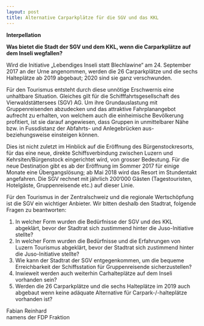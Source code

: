 ```yaml
---
layout: post
title: Alternative Carparkplätze für die SGV und das KKL
---
```


**Interpellation**

**Was bietet die Stadt der SGV und dem KKL, wenn die Carparkplätze auf dem Inseli wegfallen?**

Wird die Initiative „Lebendiges Inseli statt Blechlawine“ am 24. September 2017 an der Urne angenommen, werden die 26 Carparkplätze und die sechs Halteplätze ab 2019 abgebaut; 2020 sind sie ganz verschwunden. 

Für den Tourismus entsteht durch diese unnötige Erschwernis eine unhaltbare Situation. Gleiches gilt für die Schifffahrtsgesellschaft des Vierwaldstättersees (SGV) AG. Um ihre Grundauslastung mit Gruppenreisenden abzudecken und das attraktive Fahrplanangebot aufrecht zu erhalten, von welchem auch die einheimische Bevölkerung profitiert, ist sie darauf angewiesen, dass Gruppen in unmittelbarer Nähe bzw. in Fussdistanz der Abfahrts- und Anlegebrücken aus- beziehungsweise einsteigen können. 

Dies ist nicht zuletzt im Hinblick auf die Eröffnung des Bürgenstockresorts, für das eine neue, direkte Schiffsverbindung zwischen Luzern und Kehrsiten/Bürgenstock eingerichtet wird, von grosser Bedeutung. Für die neue Destination gibt es ab der Eröffnung im Sommer 2017 für einige Monate eine Übergangslösung; ab Mai 2018 wird das Resort im Stundentakt angefahren. Die SGV rechnet mit jährlich 200‘000 Gästen (Tagestouristen, Hotelgäste, Gruppenreisende etc.) auf dieser Linie.

Für den Tourismus in der Zentralschweiz und die regionale Wertschöpfung ist die SGV ein wichtiger Anbieter. Wir bitten deshalb den Stadtrat, folgende Fragen zu beantworten:

1. In welcher Form wurden die Bedürfnisse der SGV und des KKL abgeklärt, bevor der Stadtrat sich zustimmend hinter die Juso-Initiative stellte?
2. In welcher Form wurden die Bedürfnisse und die Erfahrungen von Luzern Tourismus abgeklärt, bevor der Stadtrat sich zustimmend hinter die Juso-Initiative stellte?    
3. Wie kann der Stadtrat der SGV entgegenkommen, um die bequeme Erreichbarkeit der Schiffsstation für Gruppenreisende sicherzustellen?
4. Inwieweit werden auch weiterhin Carhalteplätze auf dem Inseli vorhanden sein?
5. Werden die 26 Carparkplätze und die sechs Halteplätze im 2019 auch abgebaut wenn keine adäquate Alternative für Carpark-/-halteplätze vorhanden ist?

Fabian Reinhard  
namens der FDP Fraktion